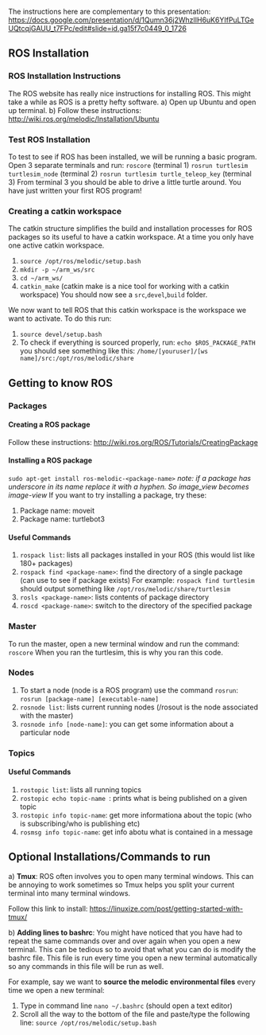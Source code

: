 The instructions here are complementary to this presentation: https://docs.google.com/presentation/d/1Qumn36j2WhzlIH6uK6YIfPuLTGeUQtcqjGAUU_t7FPc/edit#slide=id.ga15f7c0449_0_1726
## ROS Installation 
### ROS Installation Instructions
The ROS website has really nice instructions for installing ROS. This might take a while as ROS is a pretty hefty software. 
a) Open up Ubuntu and open up terminal.
b) Follow these instructions:  http://wiki.ros.org/melodic/Installation/Ubuntu
### Test ROS Installation
To test to see if ROS has been installed, we will be running a basic program. Open 3 separate terminals and run: 
```roscore``` (terminal 1) 
```rosrun turtlesim turtlesim_node``` (terminal 2) 
```rosrun turtlesim turtle_teleop_key``` (terminal 3) 
From terminal 3 you should be able to drive a little turtle around. You have just written your first ROS program!  
### Creating a catkin workspace 
The catkin structure simplifies the build and installation processes for ROS packages so its useful to have a catkin workspace. At a time you only have one active catkin workspace.
1) ```source /opt/ros/melodic/setup.bash```
2) ```mkdir -p ~/arm_ws/src```
3) ```cd ~/arm_ws/```
4) ```catkin_make``` (catkin make is a nice tool for working with a catkin workspace) 
You should now see a ```src```,```devel```,```build``` folder.

We now want to tell ROS that this catkin workspace is the workspace we want to activate. To do this run: 
1) ```source devel/setup.bash```
2) To check if everything is sourced properly, run: 
```echo $ROS_PACKAGE_PATH```
you should see something like this:
```/home/[youruser]/[ws name]/src:/opt/ros/melodic/share```
 
## Getting to know ROS 
### Packages
#### Creating a ROS package 
Follow these instructions: http://wiki.ros.org/ROS/Tutorials/CreatingPackage
#### Installing a ROS package 
```sudo apt-get install ros-melodic-<package-name>```
*note: if a package has underscore in its name replace it with a hyphen. So image_view becomes image-view*
If you want to try installing a package, try these:
1) Package name: moveit  
3) Package name: turtlebot3 
#### Useful Commands   
1) ```rospack list```: lists all packages installed in your ROS (this would list like 180+ packages)
2) ```rospack find <package-name>```: find the directory of a single package (can use to see if package exists) 
   For example: ```rospack find turtlesim``` should output something like ```/opt/ros/melodic/share/turtlesim```
3) ```rosls <package-name>```: lists contents of package directory 
4) ```roscd <package-name>```: switch to the directory of the specified package 
### Master 
To run the master, open a new terminal window and run the command: 
```roscore``` 
When you ran the turtlesim, this is why you ran this code. 
### Nodes 
1) To start a node (node is a ROS program) use the command ```rosrun```: ```rosrun [package-name] [executable-name]```
2)  ```rosnode list```: lists current running nodes (/rosout is the node associated with the master) 
3) ```rosnode info [node-name]```: you can get some information about a particular node 
### Topics 
#### Useful Commands 
1) ```rostopic list```: lists all running topics 
2) ```rostopic echo topic-name ```: prints what is being published on a given topic 
3) ```rostopic info topic-name```: get more informationa about the topic (who is subscribing/who is publishing etc)
4) ```rosmsg info topic-name```: get info abotu what is contained in a message


## Optional Installations/Commands to run
a) **Tmux**: ROS often involves you to open many terminal windows. This can be annoying to work sometimes so Tmux helps you split your current terminal into many terminal windows. 

Follow this link to install: https://linuxize.com/post/getting-started-with-tmux/

b) **Adding lines to bashrc**: You might have noticed that you have had to repeat the same commands over and over again when you open a new terminal. This can be tedious so to avoid that what you can do is modify the bashrc file. This file is run every time you open a new terminal automatically so any commands in this file will be run as well. 

For example, say we want to **source the melodic environmental files** every time we open a new terminal:
1) Type in command line  ```nano ~/.bashrc``` (should open a text editor) 
2) Scroll all the way to the bottom of the file and paste/type the following line: ```source /opt/ros/melodic/setup.bash```


